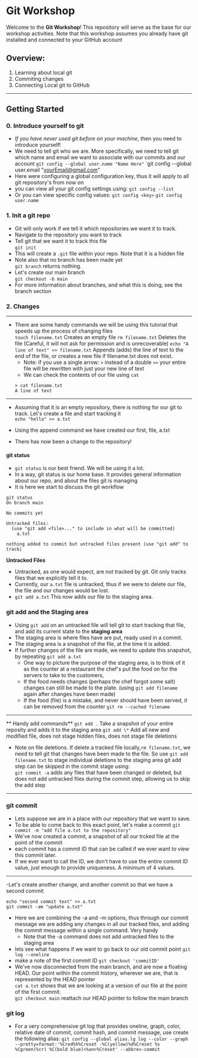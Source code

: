 # Git Workshop

Welcome to the **Git Workshop**! This repository will serve as the base for our workshop activities.
Note that this workshop assumes you already have git installed and connected to your GitHub account

## Overview:
1. Learning about local git
2. Commiting changes
3. Connecting Local git to GitHub

---

## **Getting Started**
### 0. Introduce yourself to git
- *If you have never used git before on your machine*, then you need to introduce yourself!
- We need to tell git who we are. More specifically, we need to tell git which name and email we want to associate with our commits and our account
`git config --global user.name "Name Here"`
`git config --global user.email "yourEmail@gmail.com"
- Here were configuring a global configuration key, thus it will apply to all git repository's from now on
- you can view all your git config settings using: 
`git config --list`
- Or you can view specific config values:
`git config <key>`
`git config user.name`

### 1. Init a git repo
- Git will only work if we tell it which repositories we want it to track. 
- Navigate to the repository you want to track
- Tell git that we want it to track this file\
`git init`
- This will create a `.git` file within your repo. Note that it is a hidden file
- Note also that no branch has been made yet\
`git branch` returns nothing.
- Let's create our main branch\
`git checkout -b main`
- For more information about branches, and what this is doing, see the branch section

### 2. Changes

---

- There are some handy commands we will be using this tutorial that speeds up the process of changing files\
    `touch filename.txt` Creates an empty file
`rm filename.txt` Deletes the file (Careful, it will not ask for permission and is unrecoverable)
    `echo "A line of text" >> filename.txt` Appends (adds) the line of text to the end of the file, or creates a new file if filename.txt does not exist. 
    - Note: if you use a single arrow: `>` instead of a double `>>` your entire file will be rewritten with just your new line of text
    - We can check the contents of our file using `cat`
    ```
    > cat filename.txt
    A line of text
    ```
---
- Assuming that it is an empty repository, there is nothing for our git to track. Let's create a file and start tracking it\
`echo "hello" >> a.txt`

- Using the append command we have created our first, file, a.txt
- There has now been a change to the repository!

#### git status

- `git status` is our best friend. We will be using it a lot. 
- In a way, git status is our home base. It provides general information about our repo, and about the files git is managing
- It is here we start to discuss the git workflow
```
git status
On branch main

No commits yet

Untracked files:
  (use "git add <file>..." to include in what will be committed)
	a.txt

nothing added to commit but untracked files present (use "git add" to track)
```

**Untracked Files**
- Untracked, as one would expect, are not tracked by git. Git only tracks files that we explicitly tell it to. 
- Currently, our `a.txt` file is untracked, thus if we were to delete our file, the file and our changes would be lost.
- `git add a.txt` This now adds our file to the staging area.

### git add and the Staging area 
- Using `git add` on an untracked file will tell git to start tracking that file, and add its current state to the **staging area**
- The staging area is where files have are put, ready used in a commit. 
- The staging area is a snapshot of the file, at the time it is added.
- If further changes of the file are made, we need to update this snapshot, by repeating `git add a.txt`
    - One way to picture the purpose of the staging area, is to think of it as the counter at a restaurant the chef's put the food on for the servers to take to the customers,
    - If the food needs changes (perhaps the chef forgot some salt) changes can still be made to the plate. (using `git add filename` again after changes have been made)
    - If the food (file) is a mistake, and never should have been served, it can be removed from the counter `git rm --cached filename`

---

** Handy add commands**
`git add .` Take a snapshot of your entire reposity and adds it to the staging area
`git add \*` Add all new and modified file, does not stage hidden files, does not stage file deletions
- Note on file deletions. If delete a tracked file locally,`rm filename.txt`, we need to tell git that changes have been made to the file. So use `git add filename.txt` to stage individual deletions to the staging area
git add step can be skipped in the commit stage using:\
`git commit -a` adds any files that have been changed or deleted, but does not add untracked files during the commit step, allowing us to skip the add step

---
### git commit
- Lets suppose we are in a place with our repository that we want to save. 
- To be able to come back to this exact point, let's make a commit
`git commit -m "add file a.txt to the repository"`
- We've now created a commit, a snapshot of all our trcked file at the point of the commit
- each commit has a commit ID that can be called if we ever want to view this commit later.
- If we ever want to call the ID, we don't have to use the entire commit ID value, just enough to provide uniqueness. A minimum of 4 values. 

---
-Let's create another change, and another commit so that we have a second commit
```
echo "second commit text" >> a.txt
git commit -am "update a.txt"
```
- Here we are combining the -a and -m options, thus through our commit message we are adding any changes in all our tracked files, and adding the commit message within a single command. Very handy
    - Note that the -a command does not add untracked files to the staging area
- lets see what happens if we want to go back to our old commit point
`git log --oneline`
- make a note of the first commit ID
`git checkout 'commitID'`
- We've now disconnected from the main branch, and are now a floating HEAD. Our point within the commit history, wherever we are, that is represented by the HEAD pointer\
`cat a.txt` shows that we are looking at a version of our file at the point of the first commit.\
`git checkout main` reattach our HEAD pointer to follow the main branch 

### git log
- For a very comprehensive git log that provides oneline, graph, color, relative date of commit, commit hash, and commit message, use create the following alias:
`git config --global alias.lg log --color --graph --pretty=format:'%Cred%h%Creset -%C(yellow)%d%Creset %s %Cgreen(%cr) %C(bold blue)<%an>%Creset' --abbrev-commit`

